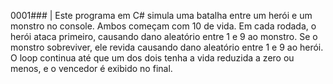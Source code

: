 0001### | Este programa em C# simula uma batalha entre um herói e um monstro no console. Ambos começam com 10 de vida. Em cada rodada, o herói ataca primeiro, causando dano aleatório entre 1 e 9 ao monstro. Se o monstro sobreviver, ele revida causando dano aleatório entre 1 e 9 ao herói. O loop continua até que um dos dois tenha a vida reduzida a zero ou menos, e o vencedor é exibido no final.
